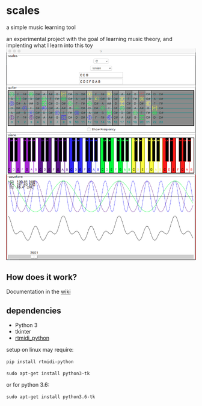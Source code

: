 # scales
a simple music learning tool

an experimental project with the goal of learning music theory, and implenting what I learn into this toy
![screenshot](/documentation/ui.png)

## How does it work? 
Documentation in the [wiki](/wiki/How-to-calculate-notes-and-frequencies)

## dependencies
- Python 3
- tkinter
- [rtmidi_python](https://github.com/superquadratic/rtmidi-python)

setup on linux may require:

`pip install rtmidi-python`

`sudo apt-get install python3-tk`

or for python 3.6:

`sudo apt-get install python3.6-tk`
